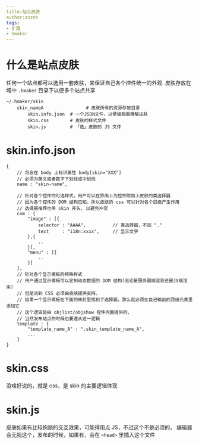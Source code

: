 ```yaml
---
title:站点皮肤
author:zozoh
tags:
- 扩展
- hmaker
---
```


# 什么是站点皮肤

任何一个站点都可以选用一套皮肤，来保证自己各个控件统一的外观. 皮肤存放在域中 `.hmaker` 目录下以便多个站点共享

```
~/.hmaker/skin
    skin_nameA                # 皮肤所有的资源存放目录
        skin.info.json  # 一个JSON文件，以便编辑器理解皮肤
        skin.css        # 皮肤的样式文件
        skin.js         # 「选」皮肤的 JS 文件
```

# skin.info.json

```
{
    // 将会在 body 上标识属性 body[skin="XXX"] 
    // 必须为英文或者数字下划线或中划线
    name : "skin-name",
    
    // 针对各个控件的可选样式，用户可以在界面上为控件附加上皮肤的类选择器
    // 因为各个控件的 DOM 结构已知，所以皮肤的 css 可以针对各个层级产生作用
    // 选择器推荐也用 skin 开头, 以避免冲突
    com : {
        "image" : [{
            selector : "AAAA",          // 类选择器，不加 "."
            text     : "i18n:xxxx",     // 显示文字
        },{
            ..
        }],
        "menu" : [{
            ..
        }]
    },
    // 针对各个显示模板的特殊样式
    // 用户通过显示模板可以定制动态数据的 DOM 结构(无论是服务器端渲染还是JS端渲染)
    // 但是说到 CSS 必须由皮肤提供支持。
    // 如果一个显示模板在下面的映射里找到了选择器，那么就必须在自己输出的顶级元素里添加它
    // 这个逻辑是由 objlist/objshow 控件内置提供的，
    // 当然发布站点的时候也要遵从这一逻辑
    template : {
        "template_name_A" : ".skin_template_name_A",
        ...
    }
}
```

# skin.css

没啥好说的，就是 css，是 skin 的主要逻辑体现

# skin.js

皮肤如果有比较绚丽的交互效果，可能得用点 JS，不过这个不是必须的。
编辑器会无视这个，发布的时候，如果有，会在 `<head>` 里插入这个文件


